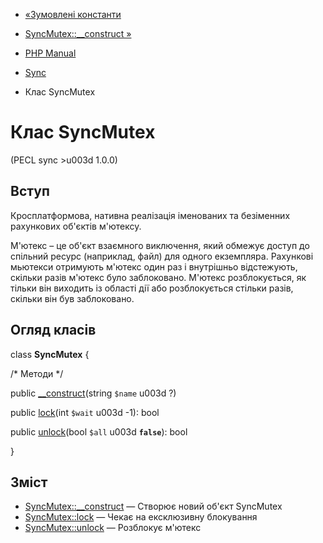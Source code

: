 - [«Зумовлені константи](sync.constants.md)
- [SyncMutex::\_\_construct »](syncmutex.construct.md)

- [PHP Manual](index.md)
- [Sync](book.sync.md)
- Клас SyncMutex

# Клас SyncMutex

(PECL sync \>u003d 1.0.0)

## Вступ

Кросплатформова, нативна реалізація іменованих та безіменних рахункових
об'єктів м'ютексу.

М'ютекс – це об'єкт взаємного виключення, який обмежує доступ до
спільний ресурс (наприклад, файл) для одного екземпляра. Рахункові мьютекси
отримують м'ютекс один раз і внутрішньо відстежують, скільки разів м'ютекс
було заблоковано. М'ютекс розблокується, як тільки він виходить із
області дії або розблокується стільки разів, скільки він був
заблоковано.

## Огляд класів

class **SyncMutex** {

/\* Методи \*/

public [\_\_construct](syncmutex.construct.md)(string `$name` u003d ?)

public [lock](syncmutex.lock.md)(int `$wait` u003d -1): bool

public [unlock](syncmutex.unlock.md)(bool `$all` u003d **`false`**): bool

}

## Зміст

- [SyncMutex::\_\_construct](syncmutex.construct.md) — Створює новий
об'єкт SyncMutex
- [SyncMutex::lock](syncmutex.lock.md) — Чекає на ексклюзивну
блокування
- [SyncMutex::unlock](syncmutex.unlock.md) — Розблокує м'ютекс
